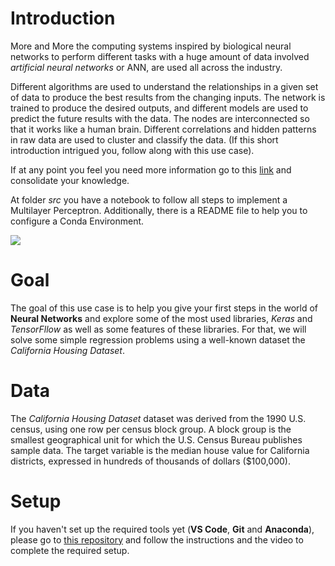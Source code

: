 # Introduction

More and More the computing systems inspired by biological neural networks to perform different tasks with a huge amount of data involved *artificial neural networks* or ANN, are used all across the industry. 

Different algorithms are used to understand the relationships in a given set of data to produce the best results from the changing inputs. The network is trained to produce the desired outputs, and different models are used to predict the future results with the data. The nodes are interconnected so that it works like a human brain. Different correlations and hidden patterns in raw data are used to cluster and classify the data. (If this short introduction intrigued you, follow along with this use case).

If at any point you feel you need more information go to this [link](https://github.com/BI4ALL/ml-welcome-ai-ml-learning-toolkit/blob/main/data-science-introduction/artificial-neural-network-introduction.md) and consolidate your knowledge.

At folder *src* you have a notebook to follow all steps to implement a Multilayer Perceptron. Additionally, there is a README file to help you to configure a Conda Environment.

![](https://github.com/BI4ALL/ml-usecase-mlp-regression-californiahousing/tree/main/docs/ann.png)

# Goal

The goal of this use case is to help you give your first steps in the world of **Neural Networks** and explore some of the most used libraries, *Keras* and *TensorFllow* as well as some features of these libraries.
For that, we will solve some simple regression problems using a well-known dataset the *California Housing Dataset*. 

# Data

The *California Housing Dataset* dataset was derived from the 1990 U.S. census, using one row per census block group. A block group is the smallest geographical unit for which the U.S.
Census Bureau publishes sample data. The target variable is the median house value for California districts, expressed in hundreds of thousands of dollars ($100,000).


# Setup

If you haven't set up the required tools yet (**VS Code**, **Git** and **Anaconda**), please go to [this repository](https://github.com/BI4ALL/ml-usecase-environmentsetup) and follow the instructions and the video to complete the required setup.
